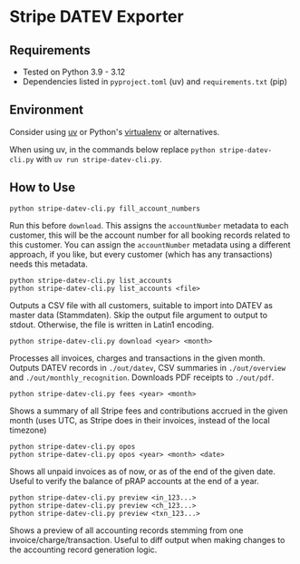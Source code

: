 # Stripe DATEV Exporter

## Requirements

- Tested on Python 3.9 - 3.12
- Dependencies listed in `pyproject.toml` (uv) and `requirements.txt` (pip)

## Environment

Consider using [uv](https://docs.astral.sh/uv/) or Python's [virtualenv](https://pypi.org/project/virtualenv/) or alternatives.

When using uv, in the commands below replace `python stripe-datev-cli.py` with `uv run stripe-datev-cli.py`.

## How to Use

```
python stripe-datev-cli.py fill_account_numbers
```

Run this before `download`. This assigns the `accountNumber` metadata to each customer, this will be the account number for all booking records related to this customer. You can assign the `accountNumber` metadata using a different approach, if you like, but every customer (which has any transactions) needs this metadata.

```
python stripe-datev-cli.py list_accounts
python stripe-datev-cli.py list_accounts <file>
```

Outputs a CSV file with all customers, suitable to import into DATEV as master data (Stammdaten). Skip the output file argument to output to stdout. Otherwise, the file is written in Latin1 encoding.

```
python stripe-datev-cli.py download <year> <month>
```

Processes all invoices, charges and transactions in the given month. Outputs DATEV records in `./out/datev`, CSV summaries in `./out/overview` and `./out/monthly_recognition`. Downloads PDF receipts to `./out/pdf`.

```
python stripe-datev-cli.py fees <year> <month>
```

Shows a summary of all Stripe fees and contributions accrued in the given month (uses UTC, as Stripe does in their invoices, instead of the local timezone)

```
python stripe-datev-cli.py opos
python stripe-datev-cli.py opos <year> <month> <date>
```

Shows all unpaid invoices as of now, or as of the end of the given date. Useful to verify the balance of pRAP accounts at the end of a year.

```
python stripe-datev-cli.py preview <in_123...>
python stripe-datev-cli.py preview <ch_123...>
python stripe-datev-cli.py preview <txn_123...>
```

Shows a preview of all accounting records stemming from one invoice/charge/transaction. Useful to diff output when making changes to the accounting record generation logic.
